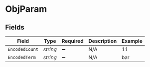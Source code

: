 # ObjParam


## Fields

| Field              | Type               | Required           | Description        | Example            |
| ------------------ | ------------------ | ------------------ | ------------------ | ------------------ |
| `EncodedCount`     | *string*           | :heavy_minus_sign: | N/A                | 11                 |
| `EncodedTerm`      | *string*           | :heavy_minus_sign: | N/A                | bar                |